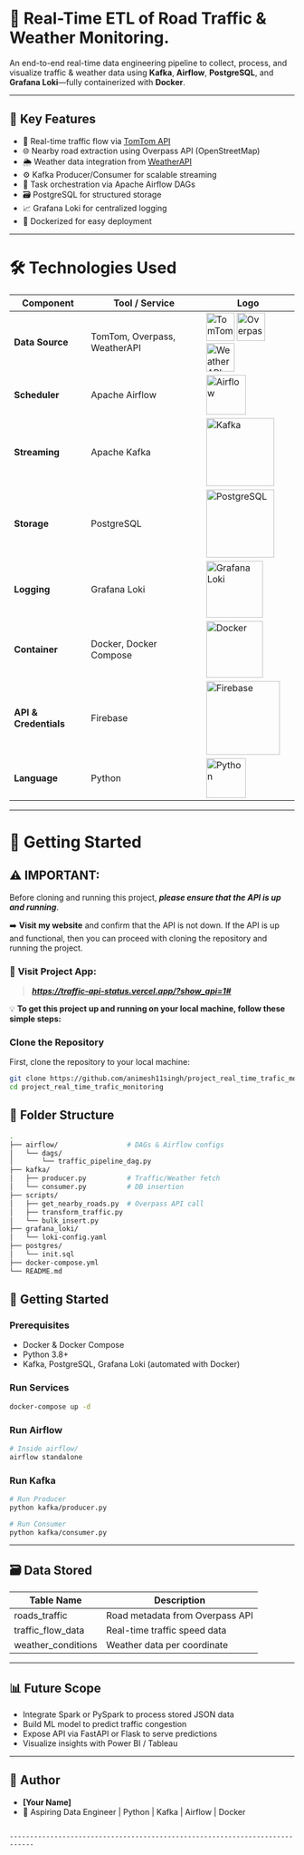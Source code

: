 # 🚦 Real-Time  ETL of Road Traffic & Weather Monitoring.

An end-to-end real-time data engineering pipeline to collect, process, and visualize traffic & weather data using **Kafka**, **Airflow**, **PostgreSQL**, and **Grafana Loki**—fully containerized with **Docker**.

---

## 📌 Key Features

- 🔄 Real-time traffic flow via [TomTom API](https://developer.tomtom.com/)
- 🌐 Nearby road extraction using Overpass API (OpenStreetMap)
- 🌦️ Weather data integration from [WeatherAPI](https://www.weatherapi.com/)
- ⚙️ Kafka Producer/Consumer for scalable streaming
- 📅 Task orchestration via Apache Airflow DAGs
- 🗃️ PostgreSQL for structured storage
- 📈 Grafana Loki for centralized logging
- 🐳 Dockerized for easy deployment

---
# 🛠️ Technologies Used

| Component      | Tool / Service        | Logo                              |
|----------------|-----------------------|-----------------------------------|
| **Data Source** | TomTom, Overpass, WeatherAPI | <img src="https://upload.wikimedia.org/wikipedia/commons/c/c1/Tomtom_logo.jpg" alt="TomTom" width="50"/> <img src="https://upload.wikimedia.org/wikipedia/commons/thumb/b/b0/Openstreetmap_logo.svg/225px-Openstreetmap_logo.svg.png" alt="Overpass" width="50"/> <img src="https://openweathermap.org/themes/openweathermap/assets/img/logo_white_cropped.png" alt="WeatherAPI" width="50"/> |
| **Scheduler**  | Apache Airflow         | <img src="https://icon.icepanel.io/Technology/svg/Apache-Airflow.svg" alt="Airflow" width="70"/> |
| **Streaming**  | Apache Kafka           | <img src="https://irisidea.com/wp-content/uploads/2024/04/kafka-implementation-experience--450x231.png" alt="Kafka" width="120"/> |
| **Storage**    | PostgreSQL             | <img src="https://www.logo.wine/a/logo/PostgreSQL/PostgreSQL-Logo.wine.svg" alt="PostgreSQL" width="120"/> |
| **Logging**    | Grafana Loki           | <img src="https://upload.wikimedia.org/wikipedia/commons/thumb/a/a1/Grafana_logo.svg/2005px-Grafana_logo.svg.png" alt="Grafana Loki" width="100"/> |
| **Container**  | Docker, Docker Compose | <img src="https://cdn4.iconfinder.com/data/icons/logos-and-brands/512/97_Docker_logo_logos-1024.png" alt="Docker" width="100"/>|
| **API & Credentials**   | Firebase               | <img src="https://encrypted-tbn0.gstatic.com/images?q=tbn:ANd9GcTxQktpK3Jy3GkxXutGPzl8R3OBCNMxfFWP5A&s" alt="Firebase" width="130"/>|
| **Language**   | Python                 | <img src="https://s3.dualstack.us-east-2.amazonaws.com/pythondotorg-assets/media/community/logos/python-logo-only.png" alt="Python" width="70"/>|

---

# 🚀 Getting Started

## ⚠️ IMPORTANT:

Before cloning and running this project, **_please ensure that the API is up and running_**. 

➡️ **Visit my website** and confirm that the API is not down. If the API is up and functional, then you can proceed with cloning the repository and running the project.

### 🔗 **Visit Project App**:  
> _**https://traffic-api-status.vercel.app/?show_api=1#**_

💡 **To get this project up and running on your local machine, follow these simple steps:**



###  Clone the Repository

First, clone the repository to your local machine:

```bash
git clone https://github.com/animesh11singh/project_real_time_trafic_monitoring.git
cd project_real_time_trafic_monitoring
```



## 📂 Folder Structure

```bash
.
├── airflow/                 # DAGs & Airflow configs
│   └── dags/
│       └── traffic_pipeline_dag.py
├── kafka/
│   ├── producer.py          # Traffic/Weather fetch
│   └── consumer.py          # DB insertion
├── scripts/
│   ├── get_nearby_roads.py  # Overpass API call
│   ├── transform_traffic.py
│   └── bulk_insert.py
├── grafana_loki/
│   └── loki-config.yaml
├── postgres/
│   └── init.sql
├── docker-compose.yml
└── README.md

```




## 🚀 Getting Started

### Prerequisites

- Docker & Docker Compose
- Python 3.8+
- Kafka, PostgreSQL, Grafana Loki (automated with Docker)

### Run Services

```bash
docker-compose up -d
```

### Run Airflow

```bash
# Inside airflow/
airflow standalone
```

### Run Kafka

```bash
# Run Producer
python kafka/producer.py

# Run Consumer
python kafka/consumer.py
```

---

## 🗃️ Data Stored

| Table Name       | Description                      |
|------------------|----------------------------------|
| roads_traffic     | Road metadata from Overpass API |
| traffic_flow_data | Real-time traffic speed data    |
| weather_conditions| Weather data per coordinate     |

---

## 📊 Future Scope

- Integrate Spark or PySpark to process stored JSON data
- Build ML model to predict traffic congestion
- Expose API via FastAPI or Flask to serve predictions
- Visualize insights with Power BI / Tableau

---

## 👤 Author

- **[Your Name]**
- 💼 Aspiring Data Engineer | Python | Kafka | Airflow | Docker
```

----------------------------------------------------------------------------

